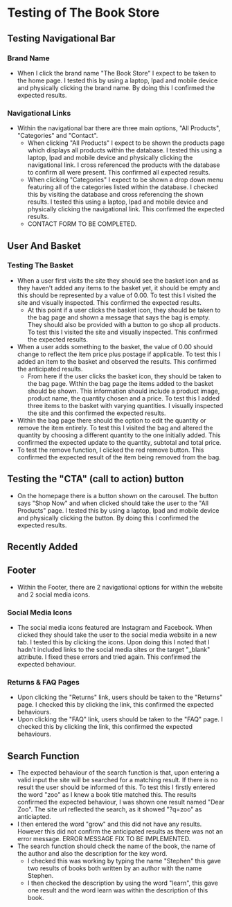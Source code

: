 # Testing of The Book Store

## Testing Navigational Bar 

### Brand Name
* When I click the brand name "The Book Store" I expect to be taken to the home page. I tested this by using a laptop, Ipad and mobile device and physically clicking the brand name. By doing this I confirmed the expected results. 
### Navigational Links
* Within the navigational bar there are three main options, "All Products", "Categories" and "Contact". 
    * When clicking "All Products" I expect to be shown the products page which displays all products within the database. I tested this using a laptop, Ipad and mobile device and physically clicking the navigational link. I cross referenced the products with the database to confirm all were present. This confirmed all expected results.
    * When clicking "Categories" I expect to be shown a drop down menu featuring all of the categories listed within the database. I checked this by visiting the database and cross referencing the shown results. I tested this using a laptop, Ipad and mobile device and physically clicking the navigational link. This confirmed the expected results.
    * CONTACT FORM TO BE COMPLETED.
 ## User And Basket 
 
### Testing The Basket
* When a user first visits the site they should see the basket icon and as they haven't added any items to the basket yet, it should be empty and this should be represented by a value of 0.00. To test this I visited the site and visually inspected. This confirmed the expected results. 
    * At this point if a user clicks the basket icon, they should be taken to the bag page and shown a message that says the bag is empty. They should also be provided with a button to go shop all products. To test this I visited the site and visually inspected. This confirmed the expected results. 
* When a user adds something to the basket, the value of 0.00 should change to reflect the item price plus postage if applicable. To test this I added an item to the basket and observed the results. This confirmed the anticipated results. 
    * From here if the user clicks the basket icon, they should be taken to the bag page. Within the bag page the items added to the basket should be shown. This information should include a product image, product name, the quantity chosen and a price. To test this I added three items to the basket with varying quantities. I visually inspected the site and this confirmed the expected results.
* Within the bag page there should the option to edit the quantity or remove the item entirely. To test this I visited the bag and altered the quantity by choosing a different quantity to the one initially added. This confirmed the expected update to the quantity, subtotal and total price. 
* To test the remove function, I clicked the red remove button. This confirmed the expected result of the item being removed from the bag.

 ## Testing the "CTA" (call to action) button
 * On the homepage there is a button shown on the carousel. The button says "Shop Now" and when clicked should take the user to the "All Products" page. I tested this by using a laptop, Ipad and mobile device and physically clicking the button. By doing this I confirmed the expected results.

 ## Recently Added

 ## Footer 
 * Within the Footer, there are 2 navigational options for within the website and 2 social media icons. 

### Social Media Icons 
* The social media icons featured are Instagram and Facebook. When clicked they should take the user to the social media website in a new tab. I tested this by clicking the icons. Upon doing this I noted that I hadn't included links to the social media sites or the target "_blank" attribute. I fixed these errors and tried again. This confirmed the expected behaviour.

### Returns & FAQ Pages 
* Upon clicking the "Returns" link, users should be taken to the "Returns" page. I checked this by clicking the link, this confirmed the expected behaviours. 
* Upon clicking the "FAQ" link, users should be taken to the "FAQ" page. I checked this by clicking the link, this confirmed the expected behaviours. 

## Search Function 
* The expected behaviour of the search function is that, upon entering a valid input the site will be searched for a matching result. If there is no result the user should be informed of this. To test this I firstly entered the word "zoo" as I knew a book title matched this. The results confirmed the expected behaviour, I was shown one result named "Dear Zoo". The site url reflected the search, as it showed "?q=zoo" as anticiapted. 
* I then entered the word "grow" and this did not have any results. However this did not confirm the anticipated results as there was not an error message. ERROR MESSAGE FIX TO BE IMPLEMENTED.
* The search function should check the name of the book, the name of the author and also the description for the key word. 
    * I checked this was working by typing the name "Stephen" this gave two results of books both written by an author with the name Stephen. 
    * I then checked the description by using the word "learn", this gave one result and the word learn was within the description of this book.
